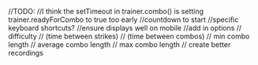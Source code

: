 //TODO:
//I think the setTimeout in trainer.combo() is setting trainer.readyForCombo to true too early
//countdown to start
//specific keyboard shortcuts?
//ensure displays well on mobile
//add in options
//  difficulty
    // (time between strikes)
    // (time between combos)
    // min combo length
    // average combo length
    // max combo length
// create better recordings